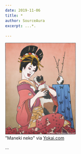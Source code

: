 ```yaml
---
date: 2019-11-06
title: *
author: SourceAura
excerpt: ...*. 

---
```


![...](/src/assets/manekineko-watermark.png)  
"Maneki neko" via [Yokai.com](http://yokai.com/)  

...